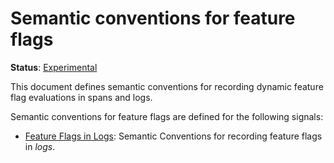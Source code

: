 <!--- Hugo front matter used to generate the website version of this page:
linkTitle: Feature flags
--->

# Semantic conventions for feature flags

**Status**: [Experimental][DocumentStatus]

This document defines semantic conventions for recording dynamic feature flag
evaluations in spans and logs.

Semantic conventions for feature flags are defined for the following signals:

* [Feature Flags in Logs](feature-flags-logs.md): Semantic Conventions for recording feature flags in *logs*.

[DocumentStatus]: https://opentelemetry.io/docs/specs/otel/document-status

